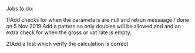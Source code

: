 Jobs to do:

1)Add checks for when the parameters are null and retrun messaage / done on 5 Nov 2019
Add a pattern so only doubles will be allowed and and an extra check for when the gross or 
vat rate is empty.

2)Add a test which verify the calculation is correct